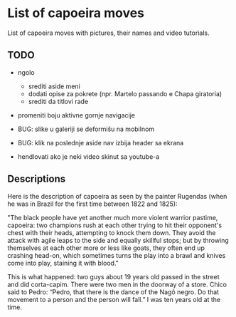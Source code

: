 # List of capoeira moves

List of capoeira moves with pictures, their names and video tutorials.

## TODO

- ngolo
  - srediti aside meni
  - dodati opise za pokrete (npr. Martelo passando e Chapa giratoria)
  - srediti da titlovi rade
- promeniti boju aktivne gornje navigacije
- BUG: slike u galeriji se deformišu na mobilnom
- BUG: klik na poslednje aside nav izbija header sa ekrana

- hendlovati ako je neki video skinut sa youtube-a

## Descriptions

Here is the description of capoeira as seen by the painter Rugendas (when he was in Brazil for the first time between 1822 and 1825):

"The black people have yet another much more violent warrior pastime, capoeira: two champions rush at each other trying to hit their opponent's chest with their heads, attempting to knock them down. They avoid the attack with agile leaps to the side and equally skillful stops; but by throwing themselves at each other more or less like goats, they often end up crashing head-on, which sometimes turns the play into a brawl and knives come into play, staining it with blood."

 This is what happened: two guys about 19 years old passed in the street and did corta-capim. There were two men in the doorway of a store. Chico said to Pedro: “Pedro, that there is the dance of the Nagô negro. Do that movement to a person and the person will fall.” I was ten years old at the time.